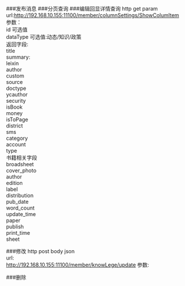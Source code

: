 ###发布消息
###分页查询
###编辑回显详情查询
http get param
url:http://192.168.10.155:11100/member/columnSettings/ShowColumItem
</br>参数：</br>
id     可选值</br>
dataType   可选值:动态/知识/政策</br>
返回字段:</br>
title</br>
summary:</br>
leixin</br>
author</br>
custom</br>
source</br>
doctype</br>
ycauthor</br>
security</br>
isBook</br>
money</br>
isToPage</br>
district</br>
sms</br>
category</br>
account</br>
type</br>
书籍相关字段</br>
broadsheet</br>
cover_photo</br>
author</br>
edition</br>
label</br>
distribution</br>
pub_date</br>
word_count</br>
update_time</br>
paper</br>
publish</br>
print_time</br>
sheet</br>

###修改
http post body json</br>
url:</br>http://192.168.10.155:11100/member/knowLege/update
参数:</br>

###删除